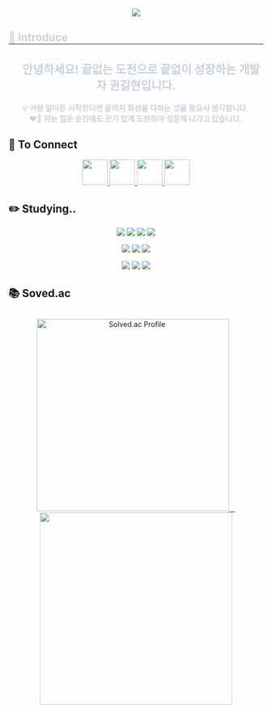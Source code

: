 <div align="center">
  <img src="https://capsule-render.vercel.app/api?type=venom&color=0:EEFF00,100:a82da8&height=300&section=header&text=Hyun%20Github&fontSize=90&fontColor=ffffff"/>
</div>

<div> 
   <h2 style="border-bottom: 1px solid #21262d; color: #c9d1d9;">👋 Introduce</h2>  
   <div style="font-weight: 700; font-size: 15px; color: #c9d1d9;" align="center">
     <h2>ㅤ안녕하세요! 끝없는 도전으로 끝없이 성장하는 개발자 권길현입니다.</h2>
     <ul type="none">
       <li>💡 어떤 일이든 시작한다면 <b>끝까지 최선을 다하는 것</b>을 중요시 생각합니다.ㅤㅤ</li>
       <li>❤️‍🔥 저는 힘든 순간에도 끈기 있게 도전하며 성장해 나가고 있습니다.ㅤㅤ</li>
     </ul>
   </div>
</div>


## 🔗 To Connect
<p align="center">
  <a href="https://www.instagram.com/hxun_0731/" target="_blank">
    <img src="https://img.shields.io/badge/Instagram-E4405F?style=for-the-badge&logo=instagram&logoColor=white" height="50"/>
  </a>
  <a href="https://velog.io/@hyun_731/posts" target="_blank">
    <img src="https://img.shields.io/badge/Velog-20C997?style=for-the-badge&logo=velog&logoColor=white" height="50"/>
  </a>
  <a href="#" target="_blank">
    <img src="https://img.shields.io/badge/Notion-000000?style=for-the-badge&logo=notion&logoColor=white" height="50"/>
  </a>
  <a href="mailto:gilhyun.gwon0731@gmail.com" target="_blank">
    <img src="https://img.shields.io/badge/Gmail-D14836?style=for-the-badge&logo=gmail&logoColor=white" height="50"/>
  </a>
</p>

## ✏️ Studying..

<p align="center">
  <img src="https://img.shields.io/badge/C-00599C?style=for-the-badge&logo=c&logoColor=white"/>
  <img src="https://img.shields.io/badge/Python-3776AB?style=for-the-badge&logo=python&logoColor=white" />
  <img src="https://img.shields.io/badge/Java-007396?style=for-the-badge&logo=java&logoColor=white" />
  <img src="https://img.shields.io/badge/JavaScript-F7DF1E?style=for-the-badge&logo=javascript&logoColor=black" />
</p>

<p align="center">
  <img src="https://img.shields.io/badge/HTML5-E34F26?style=for-the-badge&logo=html5&logoColor=white" />
  <img src="https://img.shields.io/badge/CSS-1572B6?style=for-the-badge&logo=css&logoColor=white" />
  <img src="https://img.shields.io/badge/React-61DAFB?style=for-the-badge&logo=React&logoColor=black" />
</p>

<p align="center">
  <img src="https://img.shields.io/badge/FastAPI-009688?style=for-the-badge&logo=FastAPI&logoColor=white" />
  <img src="https://img.shields.io/badge/Spring-6DB33F?style=for-the-badge&logo=Spring&logoColor=white" />
  <img src="https://img.shields.io/badge/MySQL-4479A1?style=for-the-badge&logo=MySQL&logoColor=white" />
</p>

## 📚 Soved.ac

<div align="center" style="margin-top: 30px; display: flex; justify-content:space-between">
  <a href="https://solved.ac/profile/gilhyun124" target="_blank">
    <img src="http://mazassumnida.wtf/api/v2/generate_badge?boj=gilhyun124" alt="Solved.ac Profile" width="380"/>
    &nbsp;&nbsp;
    <img src="http://mazandi.herokuapp.com/api?handle=gilhyun124&theme=dark" width="380"/>
  </a>
</div>
